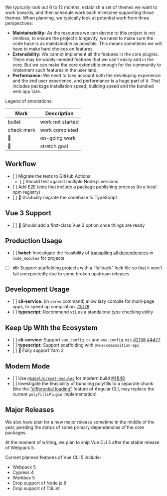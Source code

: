 We typically look out 6 to 12 months, establish a set of themes we want to work towards, and then schedule work each milestone supporting those themes. When planning, we typically look at potential work from three perspectives:

* **Maintainability:** As the resources we can devote to this project is not limitless, to ensure the project’s longevity, we need to make sure the code base is as maintainable as possible. This means sometimes we will have to make hard choices on features.
* **Extensibility:** We cannot implement all the features in the core plugins. There may be widely-needed features that we can’t easily add in the core. But we can make the core extensible enough for the community to implement such features in the user land.
* **Performance:** We need to take account both the developing experience and the end user experience, and performance is a huge part of it. That includes package installation speed, building speed and the bundled web app size.

Legend of annotations:

| Mark | Description |
| ------------- | ------------- |
| bullet | work not started |
| check mark | work completed |
| :runner: | on-going work |
| :muscle: | stretch goal |

## Workflow

* [ ] Migrate the tests to GitHub Actions
	* [ ] Should test against multiple Node.js versions
*  [ ] Add E2E tests that include a package publishing process (to a local npm registry)
*  [ ] :muscle: Gradually migrate the codebase to TypeScript

##  Vue 3 Support

*  [ ] :runner: Should add a first-class Vue 3 option once things are ready

## Production Usage

* [ ] **babel:** Investigate the feasibility of [transpiling all dependencies](https://gist.github.com/sodatea/0f12a4477512c02cf6e556df02603de8) in `node_modules` for projects
* [ ] **cli:** Support scaffolding projects with a “fallback” lock file so that it won’t fail unexpectedly due to some broken upstream releases

## Development Usage

*  [ ] **cli-service:**  (in `serve` command) allow lazy compile for multi-page apps, to speed up compilation. [\#5178](https://github.com/vuejs/vue-cli/issues/5178)
* [ ] **typescript:** Recommend [`vti`](https://github.com/vuejs/vetur/issues/1635) as a standalone type checking utility

## Keep Up With the Ecosystem

*  [ ] **cli-service:** Support `vue.config.ts` and `vue.config.mjs` [\#2138](https://github.com/vuejs/vue-cli/issues/2138) [\#4477](https://github.com/vuejs/vue-cli/issues/4477)
* [ ] **typescript:** Support scaffolding with `@vue/composition-api`
* [ ] :runner: Fully support Yarn 2

## Modern Mode

* [ ] Use [`@babel/preset-modules`](https://github.com/babel/preset-modules) for modern build [\#4848](https://github.com/vuejs/vue-cli/issues/4848)
* [ ] Investigate the feasibility of bundling polyfills to a separate chunk (like the [“differential loading”](https://angular.io/guide/deployment#differential-builds) feature of Angular CLI, may replace the current `polyfillsPlugin` implementation)

## Major Releases

We also have plan for a new major release sometime in the middle of the year, pending the status of some primary dependencies of the core packages.

At the moment of writing, we plan to ship Vue CLI 5 after the stable release of Webpack 5.

Current planned features of Vue CLI 5 include:

* Webpack 5
* Cypress 4
* Workbox 5
* Drop support of Node.js 8
* Drop support of TSLint